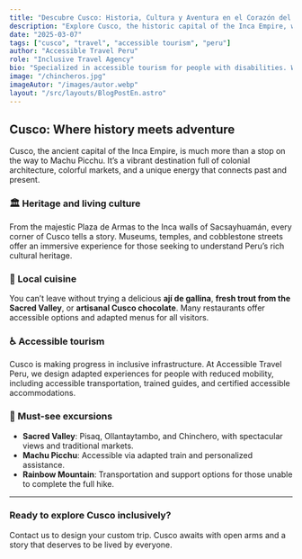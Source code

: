 ```yaml
---
title: "Descubre Cusco: Historia, Cultura y Aventura en el Corazón del Perú"
description: "Explore Cusco, the historic capital of the Inca Empire, with accessible experiences, local cuisine, and unforgettable landscapes."
date: "2025-03-07"
tags: ["cusco", "travel", "accessible tourism", "peru"]
author: "Accessible Travel Peru"
role: "Inclusive Travel Agency"
bio: "Specialized in accessible tourism for people with disabilities. We connect adventure and accessibility throughout Peru."
image: "/chincheros.jpg"
imageAutor: "/images/autor.webp"
layout: "/src/layouts/BlogPostEn.astro"
---
```


## Cusco: Where history meets adventure

Cusco, the ancient capital of the Inca Empire, is much more than a stop on the way to Machu Picchu. It’s a vibrant destination full of colonial architecture, colorful markets, and a unique energy that connects past and present.

### 🏛️ Heritage and living culture

From the majestic Plaza de Armas to the Inca walls of Sacsayhuamán, every corner of Cusco tells a story. Museums, temples, and cobblestone streets offer an immersive experience for those seeking to understand Peru’s rich cultural heritage.

### 🍲 Local cuisine

You can’t leave without trying a delicious **ají de gallina**, **fresh trout from the Sacred Valley**, or **artisanal Cusco chocolate**. Many restaurants offer accessible options and adapted menus for all visitors.

### ♿ Accessible tourism

Cusco is making progress in inclusive infrastructure. At Accessible Travel Peru, we design adapted experiences for people with reduced mobility, including accessible transportation, trained guides, and certified accessible accommodations.

### 🌄 Must-see excursions

- **Sacred Valley**: Pisaq, Ollantaytambo, and Chinchero, with spectacular views and traditional markets.  
- **Machu Picchu**: Accessible via adapted train and personalized assistance.  
- **Rainbow Mountain**: Transportation and support options for those unable to complete the full hike.

---

### Ready to explore Cusco inclusively?

Contact us to design your custom trip. Cusco awaits with open arms and a story that deserves to be lived by everyone.
